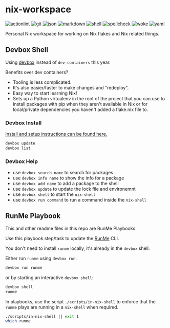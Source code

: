 # nix-workspace

[![actionlint](https://github.com/vpayno/nix-workspace/actions/workflows/gh-actions.yaml/badge.svg?branch=main)](https://github.com/vpayno/nix-workspace/actions/workflows/gh-actions.yaml)
[![git](https://github.com/vpayno/nix-workspace/actions/workflows/git.yaml/badge.svg?branch=main)](https://github.com/vpayno/nix-workspace/actions/workflows/git.yaml)
[![json](https://github.com/vpayno/nix-workspace/actions/workflows/json.yaml/badge.svg?branch=main)](https://github.com/vpayno/nix-workspace/actions/workflows/json.yaml)
[![markdown](https://github.com/vpayno/nix-workspace/actions/workflows/markdown.yaml/badge.svg?branch=main)](https://github.com/vpayno/nix-workspace/actions/workflows/markdown.yaml)
[![shell](https://github.com/vpayno/nix-workspace/actions/workflows/shell.yaml/badge.svg?branch=main)](https://github.com/vpayno/nix-workspace/actions/workflows/shell.yaml)
[![spellcheck](https://github.com/vpayno/nix-workspace/actions/workflows/spellcheck.yaml/badge.svg?branch=main)](https://github.com/vpayno/nix-workspace/actions/workflows/spellcheck.yaml)
[![woke](https://github.com/vpayno/nix-workspace/actions/workflows/woke.yaml/badge.svg?branch=main)](https://github.com/vpayno/nix-workspace/actions/workflows/woke.yaml)
[![yaml](https://github.com/vpayno/nix-workspace/actions/workflows/yaml.yaml/badge.svg?branch=main)](https://github.com/vpayno/nix-workspace/actions/workflows/yaml.yaml)

Personal Nix workspace for working on Nix flakes and Nix related things.

## Devbox Shell

Using [devbox](https://github.com/jetify-com/devbox) instead of `dev-containers` this year.

Benefits over dev containers?

- Tooling is less complicated.
- It's also easier/faster to make changes and "redeploy".
- Easy way to start learning Nix!
- Sets up a Python virtualenv in the root of the project that you can use to install packages with pip when they aren't available in Nix or for local/private dependencies you haven't added a flake.nix file to.

### Devbox Install

[Install and setup instructions can be found here.](https://github.com/jetify-com/devbox?tab=readme-ov-file#installing-devbox)

```bash { name=setup-00-devbox-show-installed }
devbox update
devbox list
```

### Devbox Help

- use `devbox search name` to search for packages
- use `devbox info name` to show the info for a package
- use `devbox add name` to add a package to the shell
- use `devbox update` to update the lock file and environemnt
- use `devbox shell` to start the `nix-shell`
- use `devbox run command` to run a command inside the `nix-shell`

## RunMe Playbook

This and other readme files in this repo are RunMe Playbooks.

Use this playbook step/task to update the [RunMe](https://runme.dev) CLI.

You don't need to install `runme` locally, it's already in the `devbox` shell.

Either run `runme` using `devbox run`:

```bash
devbox run runme
```

or by starting an interactive `devbox shell`:

```bash
devbox shell
runme
```

In playbooks, use the script `./scripts/in-nix-shell` to enforce that the `runme` plays are running in a `nix-shell` when required.

```bash { name=example-play }
./scripts/in-nix-shell || exit 1
which runme
```
